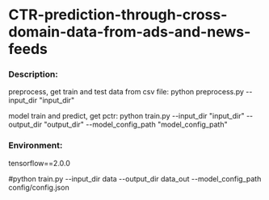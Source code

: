 # CTR-prediction-through-cross-domain-data-from-ads-and-news-feeds

### Description:

preprocess, get train and test data from csv file: 
python preprocess.py --input_dir "input_dir"

model train and predict, get pctr: 
python train.py --input_dir "input_dir" --output_dir "output_dir" --model_config_path "model_config_path"


### Environment:

tensorflow==2.0.0

#python train.py --input_dir data --output_dir data_out --model_config_path config/config.json